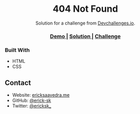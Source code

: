 <!-- Please update value in the {}  -->

<h1 align="center">404 Not Found</h1>

<div align="center">
   Solution for a challenge from  <a href="http://devchallenges.io" target="_blank">Devchallenges.io</a>.
</div>

<div align="center">
  <h3>
    <a href="https://404-error-erick-sk.netlify.app">
      Demo
    </a>
    <span> | </span>
    <a href="https://github.com/erick-sk/404-not-found-challenge">
      Solution
    </a>
    <span> | </span>
    <a href="https://devchallenges.io/challenges/wBunSb7FPrIepJZAg0sY">
      Challenge
    </a>
  </h3>
</div>

### Built With

<!-- This section should list any major frameworks that you built your project using. Here are a few examples.-->

-   HTML
-   CSS

## Contact

-   Website: [ericksaavedra.me](https://ericksaavedra.me)
-   GitHub: [@erick-sk](https://github.com/erick-sk)
-   Twitter: [@ericksk_](https://twitter.com/ericksk_)
